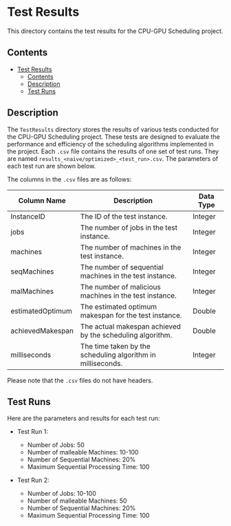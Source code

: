 # Test Results

This directory contains the test results for the CPU-GPU Scheduling project.

## Contents

- [Test Results](#test-results)
  - [Contents](#contents)
  - [Description](#description)
  - [Test Runs](#test-runs)

## Description

The `TestResults` directory stores the results of various tests conducted for the CPU-GPU Scheduling project. These tests are designed to evaluate the performance and efficiency of the scheduling algorithms implemented in the project.
Each `.csv` file contains the results of one set of test runs. They are named `results_<naive/optimized>_<test_run>.csv`. The parameters of each test run are shown below.

The columns in the `.csv` files are as follows:

| Column Name       | Description                                                  | Data Type |
|-------------------|--------------------------------------------------------------|-----------|
| InstanceID        | The ID of the test instance.                                 | Integer   |
| jobs              | The number of jobs in the test instance.                     | Integer   |
| machines          | The number of machines in the test instance.                 | Integer   |
| seqMachines       | The number of sequential machines in the test instance.      | Integer   |
| malMachines       | The number of malicious machines in the test instance.       | Integer   |
| estimatedOptimum  | The estimated optimum makespan for the test instance.        | Double    |
| achievedMakespan  | The actual makespan achieved by the scheduling algorithm.    | Double    |
| milliseconds      | The time taken by the scheduling algorithm in milliseconds.  | Integer   |


Please note that the `.csv` files do not have headers.

## Test Runs

Here are the parameters and results for each test run:

- Test Run 1:
    - Number of Jobs: 50
    - Number of malleable Machines: 10-100
    - Number of Sequential Machines: 20%
    - Maximum Sequential Processing Time: 100

- Test Run 2:
    - Number of Jobs: 10-100
    - Number of malleable Machines: 50
    - Number of Sequential Machines: 20%
    - Maximum Sequential Processing Time: 100




